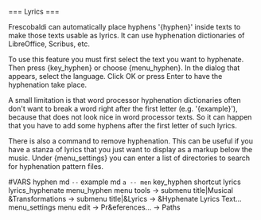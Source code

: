 === Lyrics ===
 
Frescobaldi can automatically place hyphens '{hyphen}' inside texts to make
those texts usable as lyrics.
It can use hyphenation dictionaries of LibreOffice, Scribus, etc.

To use this feature you must first select the text you want to hyphenate. Then
press {key_hyphen} or choose {menu_hyphen}.
In the dialog that appears, select the language.
Click OK or press Enter to have the hyphenation take place. 

A small limitation is that word processor hyphenation dictionaries often don't
want to break a word right after the first letter (e.g. '{example}'), because that
does not look nice in word processor texts. So it can happen that you
have to add some hyphens after the first letter of such lyrics. 

There is also a command to remove hyphenation. This can be useful if you have a
stanza of lyrics that you just want to display as a markup below the music.
Under {menu_settings} you can enter a list of directories to search for
hyphenation pattern files.

#VARS
hyphen md ` -- `
example md `a -- men`
key_hyphen shortcut lyrics lyrics_hyphenate
menu_hyphen menu tools -> submenu title|Musical &Transformations -> submenu title|&Lyrics -> &Hyphenate Lyrics Text...
menu_settings menu edit -> Pr&eferences... -> Paths


